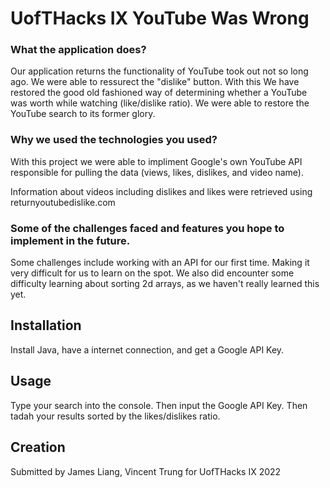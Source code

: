 # UofTHacks IX YouTube Was Wrong

### What the application does?
Our application returns the functionality of YouTube took out not so long ago. We were able to ressurect the "dislike" button. With this We have restored the good old fashioned way of determining whether a YouTube was worth while watching (like/dislike ratio). We were able to restore the YouTube search to its former glory.


### Why we used the technologies you used?
With this project we were able to impliment Google's own YouTube API responsible for pulling the data (views, likes, dislikes, and video name).

Information about videos including dislikes and likes were retrieved using returnyoutubedislike.com


### Some of the challenges faced and features you hope to implement in the future.
Some challenges include working with an API for our first time. Making it very difficult for us to learn on the spot. We also did encounter some difficulty learning about sorting 2d arrays, as we haven't really learned this yet.


## Installation
Install Java, have a internet connection, and get a Google API Key. 


## Usage
Type your search into the console. Then input the Google API Key. Then tadah your results sorted by the likes/dislikes ratio.



## Creation
Submitted by James Liang, Vincent Trung for UofTHacks IX 2022